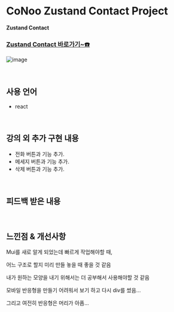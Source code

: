 # CoNoo Zustand Contact Project

**Zustand Contact**

### **[Zustand Contact 바로가기~☎️](https://zustand-phonebook-five.vercel.app/)**
![image](https://i.pinimg.com/564x/ff/a6/54/ffa65444b77e239a1c15eceef02324e1.jpg)

<br>

## 사용 언어
* react

<br>

## 강의 외 추가 구현 내용
* 전화 버튼과 기능 추가.
* 메세지 버튼과 기능 추가.
* 삭제 버튼과 기능 추가.

<br>

## **피드백 받은 내용**

<br>

## **느낀점 & 개선사항**
Mui를 새로 알게 되었는데 빠르게 작업해야할 때,

어느 구조로 할지 미리 만들 놓을 때 좋을 것 같음

내가 원하는 모양을 내기 위해서는 더 공부해서 사용해야할 것 같음

모바일 반응형을 만들기 어려워서 보기 하고 다시 div를 썼음...

그리고 여전히 반응형은 머리가 아픔...
